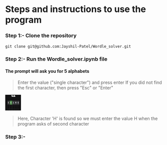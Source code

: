 # Steps and instructions to use the program
### Step 1:- Clone the repository
```console
git clone git@github.com:Jayshil-Patel/Wordle_solver.git
```
### Step 2:- Run the Wordle_solver.ipynb file
#### The prompt will ask you for 5 alphabets 
> Enter the value ("single character") and press enter
> If you did not find the first character, then press "Esc" or "Enter"


<img src="https://github.com/Jayshil-Patel/Wordle_solver/blob/master/Images/Image1.png" height="50px" width="50px">

> Here, Character 'H' is found so we must enter the value H when the program asks of second character
### Step 3:- 

